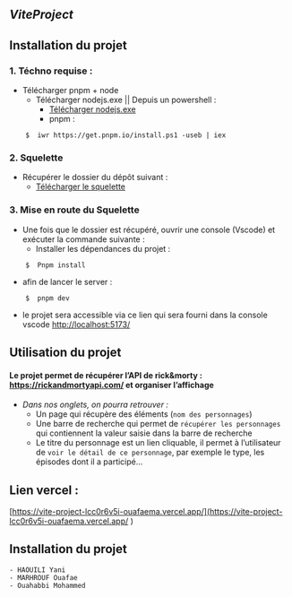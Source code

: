 ## *ViteProject*


## Installation du projet 
### 1.	Téchno requise :
- Télécharger pnpm + node
  - Télécharger nodejs.exe || Depuis un powershell : 
    -  [Télécharger nodejs.exe](https://nodejs.org/en/download/)
    -  pnpm :
```
    $  iwr https://get.pnpm.io/install.ps1 -useb | iex
```

### 2.	Squelette 
- Récupérer le dossier du dépôt suivant :
    -  [Télécharger le squelette](https://github.com/Punkte/vite-project)
### 3.	Mise en route du Squelette
- Une fois que le dossier est récupéré, ouvrir une console (Vscode) et exécuter la commande suivante : 
  - Installer les dépendances du projet :
```
    $  Pnpm install
```
  -	  afin de lancer le server :
```
    $  pnpm dev 
```
  - le projet sera accessible via ce lien qui sera fourni dans la console vscode [http://localhost:5173/](http://localhost:5173/ )


## Utilisation du projet 
#### Le projet permet de récupérer l’API de rick&morty : https://rickandmortyapi.com/ et organiser l’affichage
  - *Dans nos onglets, on pourra retrouver :*
    - Un page qui récupère des éléments (`nom des personnages`)
    - Une barre de recherche qui permet de `récupérer les personnages` qui contiennent la valeur saisie dans la barre de recherche 
    - Le titre du personnage est un lien cliquable, il permet à l’utilisateur de `voir le détail de ce personnage`, par exemple le type, les épisodes dont il a participé… 

## Lien vercel : 
[https://vite-project-lcc0r6v5i-ouafaema.vercel.app/](https://vite-project-lcc0r6v5i-ouafaema.vercel.app/ )

## Installation du projet 
    - HAOUILI Yani
    - MARHROUF Ouafae
    - Ouahabbi Mohammed
